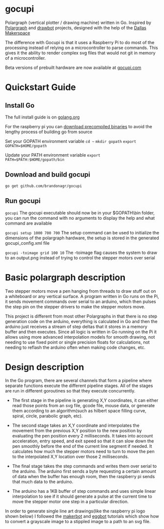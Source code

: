 gocupi
======

Polargraph (vertical plotter / drawing machine) written in Go. Inspired by [Polargraph](http://www.polargraph.co.uk/) and [drawbot](http://marginallyclever.com/blog/drawbot/) projects, designed with the help of the [Dallas Makerspace](http://dallasmakerspace.org/)

The difference with Gocupi is that it uses a Raspberry Pi to do most of the processing instead of relying on a microcontroller to parse commands. This gives it the ability to render complex svg files that would not git in memory of a microcontroller.

Beta versions of prebuilt hardware are now available at [gocupi.com](http://gocupi.com)

Quickstart Guide
================

Install Go
-----------
The full install guide is on [golang.org](http://golang.org/doc/install)

For the raspberry pi you can [download precompiled binaries](http://dave.cheney.net/unofficial-arm-tarballs) to avoid the lengthy process of building go from source
  
Set your GOPATH environment variable
`cd ~`
`mkdir gopath`
`export GOPATH=$HOME/gopath`

Update your PATH environment variable
`export PATH=$PATH:$HOME/gopath/bin`

Download and build gocupi
---------------------------
`go get github.com/brandonagr/gocupi`

Run gocupi
----------
`gocupi` The gocupi executable should now be in your $GOPATH\bin folder, you can run the command with no arguments to display the help and what command are available

`gocupi setup 1000 700 700` The setup command can be used to initialize the dimensions of the polargraph hardware, the setup is stored in the generated gocupi_config.xml file

`gocupi -toimage grid 100 10` The -toimage flag causes the system to draw to an output.png instead of trying to control the stepper motors over serial

Basic polargraph description
============================
Two stepper motors move a pen hanging from threads to draw stuff out on a whiteboard or any vertical surface. A program written in Go runs on the Pi, it sends movement commands over serial to an arduino, which then pulses the step pin on the stepper drivers to make the stepper motors move.

This project is different from most other Polargraphs in that there is no step generation code on the arduino, everything is calculated in Go and then the arduino just receives a stream of step deltas that it stores in a memory buffer and then executes. Since all logic is written in Go running on the Pi it allows using more advanced interpolation models for smooth drawing, not needing to use fixed point or single precision floats for calculations, not needing to reflash the arduino often when making code changes, etc.

Design description
==================
In the Go program, there are several channels that form a pipeline where separate functions execute the different pipeline stages. All of the stages are run in different goroutines so that they execute concurrently.

* The first stage in the pipeline is generating X,Y coordinates, it can either read those points from an svg file, gcode file, mouse data, or generate them according to an algorithm(such as hilbert space filling curve, spiral, circle, parabolic graph, etc).

* The second stage takes an X,Y coordinate and interpolates the movement from the previous X,Y position to the new position by evaluating the pen position every 2 milliseconds. It takes into account acceleration, entry speed, and exit speed so that it can slow down the pen smoothly before the end of the current line segment if needed. It calculates how much the stepper motors need to turn to move the pen to the interpolated X,Y location over those 2 milliseconds.

* The final stage takes the step commands and writes them over serial to the arduino. The arduino first sends a byte requesting a certain amount of data when the buffer has enough room, then the raspberry pi sends that much data to the arduino.

* The arduino has a 1KB buffer of step commands and uses simple linear interpolation to see if it should generate a pulse at the current time to move the stepper motor one step in a particular direction.

In order to generate single line art drawings(like the raspberry pi logo shown below) I followed the [makerbot](http://www.makerbot.com/blog/2012/03/12/single-line-art-traveling-salesman-problem-tutorial/) and [eggbot](http://wiki.evilmadscience.com/TSP_art) tutorials which show how to convert a grayscale image to a stippled image to a path to an svg file.
